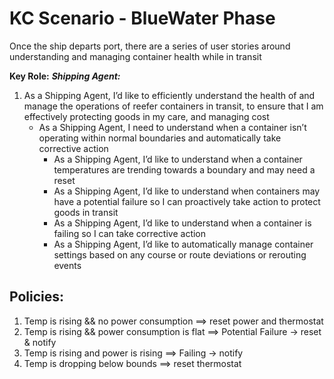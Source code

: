 # KC Scenario - BlueWater Phase

Once the ship departs port, there are a series of user stories around understanding and managing container health while in transit 

**Key Role:**
**_Shipping Agent:_**

1. As a Shipping Agent, I’d like to efficiently understand the health of and manage the operations of reefer containers in transit, to ensure that I am effectively protecting goods in my care, and managing cost
    * As a Shipping Agent, I need to understand when  a container isn’t operating within normal boundaries and automatically take corrective action
        * As a Shipping Agent, I’d like to understand when a container temperatures are trending towards a boundary and may need a reset
        * As a Shipping Agent, I’d like to understand when containers may have a potential failure so I can proactively take action to protect goods in transit
        * As a Shipping Agent, I’d like to understand when a container is failing so I can take corrective action
        * As a Shipping Agent, I’d like to automatically manage container settings based on any course or route deviations or rerouting events

## Policies:

1. Temp is rising && no power consumption  ==> reset power and thermostat
2. Temp is rising && power consumption is flat ==> Potential Failure -> reset & notify
3. Temp is rising and power is rising ==> Failing -> notify
4. Temp is dropping below bounds ==> reset thermostat
